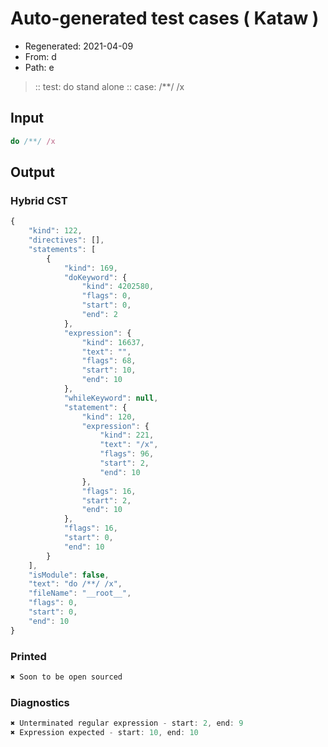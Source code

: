 # Auto-generated test cases ( Kataw )
- Regenerated: 2021-04-09
- From: d
- Path: e
> :: test: do stand alone
> :: case: /**/ /x
## Input

`````js
do /**/ /x
`````

## Output

### Hybrid CST

```javascript
{
    "kind": 122,
    "directives": [],
    "statements": [
        {
            "kind": 169,
            "doKeyword": {
                "kind": 4202580,
                "flags": 0,
                "start": 0,
                "end": 2
            },
            "expression": {
                "kind": 16637,
                "text": "",
                "flags": 68,
                "start": 10,
                "end": 10
            },
            "whileKeyword": null,
            "statement": {
                "kind": 120,
                "expression": {
                    "kind": 221,
                    "text": "/x",
                    "flags": 96,
                    "start": 2,
                    "end": 10
                },
                "flags": 16,
                "start": 2,
                "end": 10
            },
            "flags": 16,
            "start": 0,
            "end": 10
        }
    ],
    "isModule": false,
    "text": "do /**/ /x",
    "fileName": "__root__",
    "flags": 0,
    "start": 0,
    "end": 10
}
```

### Printed

```javascript
✖ Soon to be open sourced
```

### Diagnostics

```javascript
✖ Unterminated regular expression - start: 2, end: 9
✖ Expression expected - start: 10, end: 10

```

